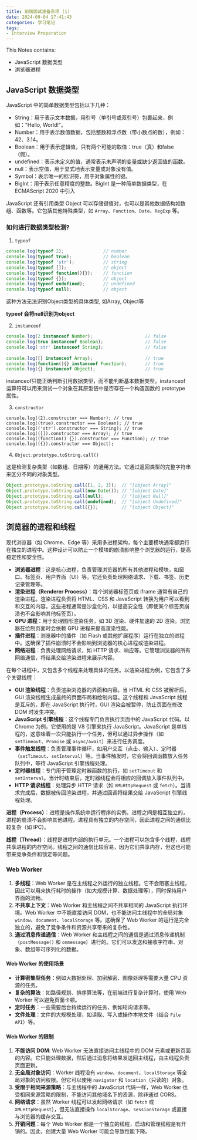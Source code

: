 ```yaml
---
title: 前端面试准备杂项 (1)
date: 2024-09-04 17:41:43
categories: 学习笔记
tags: 
- Interview Preparation
---
```


This Notes contains: 

- JavaScript 数据类型
- 浏览器进程

<!-- more -->
<!-- toc -->

## JavaScript 数据类型

JavaScript 中的简单数据类型包括以下几种：

- String：用于表示文本数据，用引号（单引号或双引号）包裹起来，例如："Hello, World!"。
- Number：用于表示数值数据，包括整数和浮点数（带小数点的数），例如：42、3.14。
- Boolean：用于表示逻辑值，只有两个可能的取值：true（真）和false（假）。
- undefined：表示未定义的值，通常表示未声明的变量或缺少返回值的函数。
- null：表示空值，用于显式地表示变量或对象没有值。
- Symbol：表示唯一的标识符，用于对象属性的键。
- BigInt：用于表示任意精度的整数。BigInt 是一种简单数据类型，在 ECMAScript 2020 中引入

JavaScript 还有引用类型 Object 可以存储键值对，也可以是其他数据结构如数组、函数等。它包括其他特殊类型，如 `Array`、`Function`、`Date`、`RegExp` 等。

### 如何进行数据类型检测? 

1. `typeof`

```javascript
console.log(typeof 2);               // number
console.log(typeof true);            // boolean
console.log(typeof 'str');           // string
console.log(typeof []);              // object    
console.log(typeof function(){});    // function
console.log(typeof {});              // object
console.log(typeof undefined);       // undefined
console.log(typeof null);            // object
```

这种方法无法识别Object类型的具体类型, 如Array, Object等

**typeof 会将null识别为object**

2. `instanceof`

```JavaScript
console.log(2 instanceof Number);                    // false
console.log(true instanceof Boolean);                // false 
console.log('str' instanceof String);                // false 
 
console.log([] instanceof Array);                    // true
console.log(function(){} instanceof Function);       // true
console.log({} instanceof Object);                   // true
```

instanceof只能正确判断引用数据类型，而不能判断基本数据类型。instanceof 运算符可以用来测试一个对象在其原型链中是否存在一个构造函数的 prototype 属性。

3. `constructor`

```
console.log((2).constructor === Number); // true
console.log((true).constructor === Boolean); // true
console.log(('str').constructor === String); // true
console.log(([]).constructor === Array); // true
console.log((function() {}).constructor === Function); // true
console.log(({}).constructor === Object); 
```

4. `Object.prototype.toString.call()`

这是检测复杂类型（如数组、日期等）的通用方法。它通过返回类型的完整字符串来区分不同的对象类型。

```JavaScript
Object.prototype.toString.call([1, 2, 3]);  // "[object Array]"
Object.prototype.toString.call(new Date()); // "[object Date]"
Object.prototype.toString.call(null);       // "[object Null]"
Object.prototype.toString.call(undefined);  // "[object Undefined]"
Object.prototype.toString.call({});         // "[object Object]"
```

## 浏览器的进程和线程

现代浏览器（如 Chrome、Edge 等）采用多进程架构，每个主要模块通常都运行在独立的进程中。这种设计可以防止一个模块的崩溃影响整个浏览器的运行，提高稳定性和安全性。

- **浏览器进程**：这是核心进程，负责管理浏览器的所有其他进程和模块，如窗口、标签页、用户界面（UI）等。它还负责处理网络请求、下载、书签、历史记录管理等。
- **渲染进程（Renderer Process）**：每个浏览器标签页或 iframe 通常有自己的渲染进程。渲染进程负责将 HTML、CSS 和 JavaScript 转换为用户可以看到和交互的内容。这些进程通常是沙盒化的，以提高安全性（即使某个标签页崩溃也不会影响其他标签页）。
- **GPU 进程**：用于处理图形渲染任务，如 3D 渲染、硬件加速的 2D 渲染。浏览器在绘制页面时会依赖 GPU 进程来提高渲染性能。
- **插件进程**：浏览器中的插件（如 Flash 或其他扩展程序）运行在独立的进程中。这确保了插件崩溃时不会影响到浏览器的核心进程或渲染进程。
- **网络进程**：负责处理网络请求，如 HTTP 请求、响应等。它管理浏览器的所有网络通信，将结果交给渲染进程来展示内容。

在每个进程中，又包含多个线程来处理具体的任务。以渲染进程为例，它包含了多个关键线程：

- **GUI 渲染线程**：负责渲染浏览器的界面和内容。当 HTML 和 CSS 被解析后，GUI 渲染线程生成最终的页面布局和绘制内容。这个线程和 JavaScript 线程是互斥的，即在 JavaScript 执行时，GUI 渲染会被暂停，防止页面在修改 DOM 时发生冲突。
- **JavaScript 引擎线程**：这个线程专门负责执行页面中的 JavaScript 代码。以 Chrome 为例，它使用的是 V8 引擎来执行 JavaScript。JavaScript 是单线程的，这意味着一次只能执行一个任务，但可以通过异步操作（如 `setTimeout`、`Promise` 或 `async/await`）来进行任务调度。
- **事件触发线程**：负责管理事件循环，如用户交互（点击、输入）、定时器（`setTimeout`、`setInterval`）等。当事件触发时，它会将回调函数放入任务队列中，等待 JavaScript 引擎线程处理。
- **定时器线程**：专门用于管理定时器函数的执行，如 `setTimeout` 和 `setInterval`。当计时结束后，定时器线程会将相应的回调放入事件队列中。
- **HTTP 请求线程**：处理异步 HTTP 请求（如 `XMLHttpRequest` 或 `fetch`）。当请求完成后，数据被传回渲染进程，并通过回调将结果交给 JavaScript 引擎线程处理。

**进程（Process）**：进程是操作系统中运行程序的实例。进程之间是相互独立的，进程的崩溃不会影响其他进程。进程具有独立的内存空间，因此进程之间的通信比较复杂（如 IPC）。

**线程（Thread）**：线程是进程内部的执行单元。一个进程可以包含多个线程，线程共享进程的内存空间。线程之间的通信比较容易，因为它们共享内存，但这也可能带来竞争条件和锁定等问题。

### Web Worker

1. **多线程**：Web Worker 是在主线程之外运行的独立线程。它不会阻塞主线程，因此可以用来执行耗时的操作（如大规模计算、数据处理等），同时保持用户界面的流畅。
2. **不共享上下文**：Web Worker 和主线程之间不共享相同的 JavaScript 执行环境。Web Worker 中不能直接访问 DOM，也不能访问主线程中的全局对象 `window`、`document`、`localStorage` 等。这确保了 Web Worker 的运行是完全独立的，避免了竞争条件和资源共享带来的复杂性。
3. **通过消息传递通信**：Web Worker 和主线程之间的通信是通过消息传递机制（`postMessage()` 和 `onmessage`）进行的。它们可以发送和接收字符串、对象、数组等可序列化的数据。

#### Web Worker 的使用场景

- **计算密集型任务**：例如大数据处理、加密解密、图像处理等需要大量 CPU 资源的任务。
- **复杂的算法**：如路径规划、排序算法等，在前端进行复杂计算时，使用 Web Worker 可以避免页面卡顿。
- **定时任务**：一些需要后台持续运行的任务，例如轮询请求等。
- **文件处理**：文件的大规模处理，如读取、写入或操作本地文件（结合 `File API`）等。

#### Web Worker 的限制

1. **不能访问 DOM**: Web Worker 无法直接访问主线程中的 DOM 元素或更新页面的内容。它只能处理数据，然后通过消息将结果发送回主线程，由主线程负责页面更新。
2. **无全局对象访问**：Worker 线程没有 `window`、`document`、`localStorage` 等全局对象的访问权限。但它可以使用 `navigator` 和 `location`（只读的）对象。
3. **受限于相同来源策略**：与主线程中的 JavaScript 代码一样，Web Worker 也受相同来源策略的限制，不能访问其他域名下的资源，除非通过 CORS。
4. **网络请求**：虽然 Worker 线程可以发起网络请求（如 `fetch` 或 `XMLHttpRequest`），但无法直接操作 `localStorage`、`sessionStorage` 或直接与浏览器的缓存交互。
5. **开销问题**：每个 Web Worker 都是一个独立的线程，启动和管理线程是有开销的。因此，创建大量 Web Worker 可能会导致性能下降。
